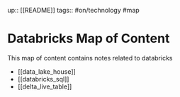 up:: [[README]]
tags:: #on/technology #map

# Databricks Map of Content
This map of content contains notes related to databricks

- [[data_lake_house]]
- [[databricks_sql]]
- [[delta_live_table]]